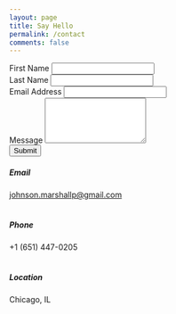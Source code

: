 ```yaml
---
layout: page
title: Say Hello
permalink: /contact
comments: false
---
```


<div class="row justify-content-between">

<div class="col-md-6">
    <div class="contact-form">
        <form action="https://formspree.io/f/mrgdzvll" method="post">
            <div class="row">
                <div class="col-sm-6">
                    <div class="form-group">
                        <label for="inputFirstName">First Name</label>
                        <input type="text" class="form-control" id="inputFirstName" name="fname" required>
                    </div>
                </div>
                <div class="col-sm-6">
                    <div class="form-group">
                        <label for="inputLastName">Last Name</label>
                        <input type="text" class="form-control" id="inputLastName" name="lname" required>
                    </div>
                </div>
            </div>            
            <div class="form-group">
                <label for="inputEmail">Email Address</label>
                <input type="email" class="form-control" id="inputEmail" name="email" required>
            </div>
            <div class="form-group">
                <label for="inputMessage">Message</label>
                <textarea class="form-control" id="inputMessage" rows="5" name="message" required></textarea>
            </div>
            <input type="submit" class="btn btn-primary" value="Submit">
        </form>
    </div>
</div>

<div class="col-md-4">
<h5 id="contact-header">Email</h5>

<a target="_blank" rel="noopener noreferrer" href="mailto:johnson.marshallp@gmail.com">johnson.marshallp@gmail.com</a>
<br><br>

<h5 id="contact-header">Phone</h5>
+1 (651) 447-0205
<br><br>

<h5 id="contact-header">Location</h5>
Chicago, IL
</div>

</div>
